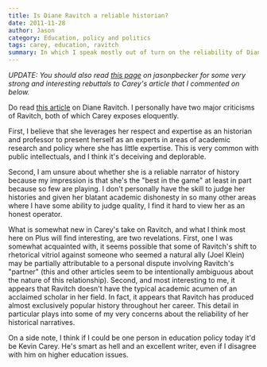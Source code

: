 ```yaml
---
title: Is Diane Ravitch a reliable historian?
date: 2011-11-28
author: Jason
category: Education, policy and politics
tags: carey, education, ravitch
summary: In which I speak mostly out of turn on the reliability of Diane Ravitch on the heels of a story in The New Republic.
---
```


*UPDATE: You should also read [this page][] on jasonpbecker for some very strong and interesting rebuttals to Carey's article that I commented on below.*

Do read [this article][] on Diane Ravitch. I personally have two major criticisms of Ravitch, both of which Carey exposes eloquently.

First, I believe that she leverages her respect and expertise as an historian and professor to present herself as an experts in areas of academic research and policy where she has little expertise. This is very common with public intellectuals, and I think it's deceiving and deplorable.

Second, I am unsure about whether she is a reliable narrator of history because my impression is that she's the "best in the game" at least in part because so few are playing. I don't personally have the skill to judge her histories and given her blatant academic dishonesty in so many other areas where I have some ability to judge quality, I find it hard to view her as an honest operator.

What is somewhat new in Carey's take on Ravitch, and what I think most here on Plus will find interesting, are two revelations. First, one I was somewhat acquainted with, it seems possible that some of Ravitch's shift to rhetorical vitriol against someone who seemed a natural ally (Joel Klein) may be partially attributable to a personal dispute involving Ravitch's "partner" (this and other articles seem to be intentionally ambiguous about the nature of this relationship). Second, and most interesting to me, it appears that Ravitch doesn't have the typical academic acumen of an acclaimed scholar in her field. In fact, it appears that Ravitch has produced almost exclusively popular history throughout her career. This detail in particular plays into some of my very concerns about the reliability of her historical narratives.

On a side note, I think if I could be one person in education policy today it'd be Kevin Carey. He's smart as hell and an excellent writer, even if I disagree with him on higher education issues.

[this page]: http://blog.jasonpbecker.com/2011/12/12/diane-ravitch-rebuttals/
[this article]: http://www.tnr.com/print/article/politics/magazine/97765/diane-ravitch-education-reform
